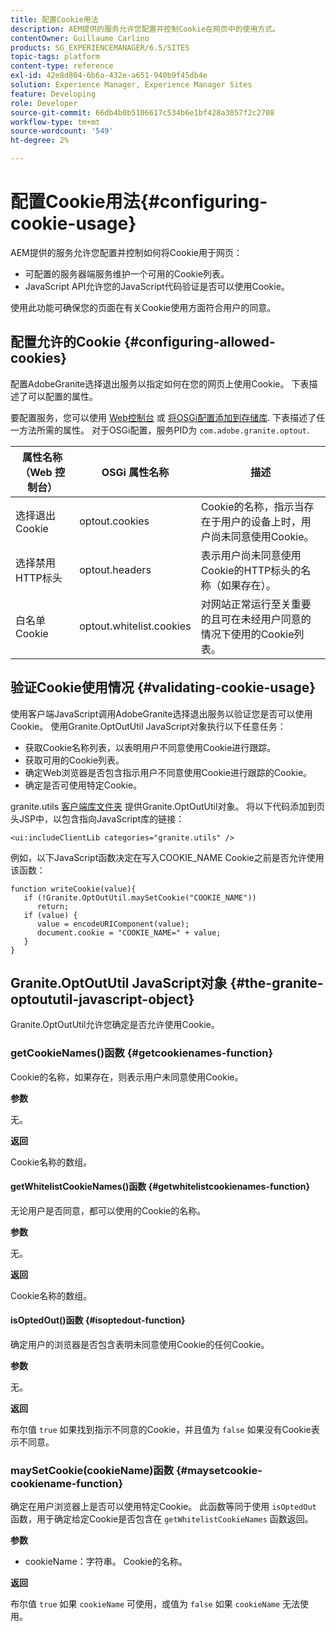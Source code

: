```yaml
---
title: 配置Cookie用法
description: AEM提供的服务允许您配置并控制Cookie在网页中的使用方式。
contentOwner: Guillaume Carlino
products: SG_EXPERIENCEMANAGER/6.5/SITES
topic-tags: platform
content-type: reference
exl-id: 42e8d804-6b6a-432e-a651-940b9f45db4e
solution: Experience Manager, Experience Manager Sites
feature: Developing
role: Developer
source-git-commit: 66db4b0b5106617c534b6e1bf428a3057f2c2708
workflow-type: tm+mt
source-wordcount: '549'
ht-degree: 2%

---
```


# 配置Cookie用法{#configuring-cookie-usage}

AEM提供的服务允许您配置并控制如何将Cookie用于网页：

* 可配置的服务器端服务维护一个可用的Cookie列表。
* JavaScript API允许您的JavaScript代码验证是否可以使用Cookie。

使用此功能可确保您的页面在有关Cookie使用方面符合用户的同意。

## 配置允许的Cookie {#configuring-allowed-cookies}

配置AdobeGranite选择退出服务以指定如何在您的网页上使用Cookie。 下表描述了可以配置的属性。

要配置服务，您可以使用 [Web控制台](/help/sites-deploying/configuring-osgi.md#osgi-configuration-with-the-web-console) 或 [将OSGi配置添加到存储库](/help/sites-deploying/configuring-osgi.md#adding-a-new-configuration-to-the-repository). 下表描述了任一方法所需的属性。 对于OSGi配置，服务PID为 `com.adobe.granite.optout`.

| 属性名称（Web 控制台） | OSGi 属性名称 | 描述 |
|---|---|---|
| 选择退出Cookie | optout.cookies | Cookie的名称，指示当存在于用户的设备上时，用户尚未同意使用Cookie。 |
| 选择禁用HTTP标头 | optout.headers | 表示用户尚未同意使用Cookie的HTTP标头的名称（如果存在）。 |
| 白名单Cookie | optout.whitelist.cookies | 对网站正常运行至关重要的且可在未经用户同意的情况下使用的Cookie列表。 |

## 验证Cookie使用情况 {#validating-cookie-usage}

使用客户端JavaScript调用AdobeGranite选择退出服务以验证您是否可以使用Cookie。 使用Granite.OptOutUtil JavaScript对象执行以下任意任务：

* 获取Cookie名称列表，以表明用户不同意使用Cookie进行跟踪。
* 获取可用的Cookie列表。
* 确定Web浏览器是否包含指示用户不同意使用Cookie进行跟踪的Cookie。
* 确定是否可使用特定Cookie。

granite.utils [客户端库文件夹](/help/sites-developing/clientlibs.md#referencing-client-side-libraries) 提供Granite.OptOutUtil对象。 将以下代码添加到页头JSP中，以包含指向JavaScript库的链接：

`<ui:includeClientLib categories="granite.utils" />`

例如，以下JavaScript函数决定在写入COOKIE_NAME Cookie之前是否允许使用该函数：

```
function writeCookie(value){
   if (!Granite.OptOutUtil.maySetCookie("COOKIE_NAME"))
      return;
   if (value) {
      value = encodeURIComponent(value);
      document.cookie = "COOKIE_NAME=" + value;
   }
}
```

## Granite.OptOutUtil JavaScript对象 {#the-granite-optoututil-javascript-object}

Granite.OptOutUtil允许您确定是否允许使用Cookie。

### getCookieNames()函数 {#getcookienames-function}

Cookie的名称，如果存在，则表示用户未同意使用Cookie。

**参数**

无。

**返回**

Cookie名称的数组。

#### getWhitelistCookieNames()函数 {#getwhitelistcookienames-function}

无论用户是否同意，都可以使用的Cookie的名称。

**参数**

无。

**返回**

Cookie名称的数组。

#### isOptedOut()函数 {#isoptedout-function}

确定用户的浏览器是否包含表明未同意使用Cookie的任何Cookie。

**参数**

无。

**返回**

布尔值 `true` 如果找到指示不同意的Cookie，并且值为 `false` 如果没有Cookie表示不同意。

### maySetCookie(cookieName)函数 {#maysetcookie-cookiename-function}

确定在用户浏览器上是否可以使用特定Cookie。 此函数等同于使用 `isOptedOut` 函数，用于确定给定Cookie是否包含在 `getWhitelistCookieNames` 函数返回。

**参数**

* cookieName：字符串。 Cookie的名称。

**返回**

布尔值 `true` 如果 `cookieName` 可使用，或值为 `false` 如果 `cookieName` 无法使用。
